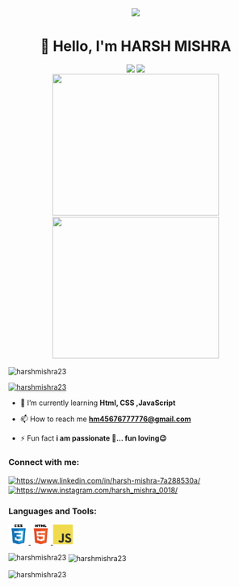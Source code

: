 <div align='center'>
<img src="https://capsule-render.vercel.app/api?type=waving&height=200&text=Hello_World;%20&fontAlign=75&fontAlignY=40&color=gradient" height="200"/>

# 👋 Hello, I'm HARSH MISHRA

<img src="https://readme-typing-svg.herokuapp.com/?color=016EEA&width=300&vCenter=true&lines=Hello+World!;I+code+and+drink+coffee;I+love+to+play+videogames" />
<img src="https://user-images.githubusercontent.com/73097560/115834477-dbab4500-a447-11eb-908a-139a6edaec5c.gif">

</div>
<div align="middle">
  <img src= "https://tse2.mm.bing.net/th?id=OIP.4fNBO_UDYEVxM0E5T2FyJQHaFj&pid=Api&P=0&h=180" width= 330 height= 280 >
  <img src= "https://tse3.mm.bing.net/th?id=OIP.uU-NOFOQDNnd183qeZKmcAHaGp&pid=Api&P=0&h=180"  width= 330 height= 280 >
 
  
</div>


<p align="left"> <img src="https://komarev.com/ghpvc/?username=harshmishra23&label=Profile%20views&color=0e75b6&style=flat" alt="harshmishra23" /> </p>

<p align="left"> <a href="https://github.com/ryo-ma/github-profile-trophy"><img src="https://github-profile-trophy.vercel.app/?username=harshmishra23" alt="harshmishra23" /></a> </p>

- 🌱 I’m currently learning **Html, CSS ,JavaScript**

- 📫 How to reach me **hm45676777776@gmail.com**

- ⚡ Fun fact **i am passionate 💪... fun loving😉**

<h3 align="left">Connect with me:</h3>
<p align="left">
<a href="https://linkedin.com/in/https://www.linkedin.com/in/harsh-mishra-7a288530a/" target="blank"><img align="center" src="https://raw.githubusercontent.com/rahuldkjain/github-profile-readme-generator/master/src/images/icons/Social/linked-in-alt.svg" alt="https://www.linkedin.com/in/harsh-mishra-7a288530a/" height="30" width="40" /></a>
<a href="https://instagram.com/https://www.instagram.com/harsh_mishra_0018/" target="blank"><img align="center" src="https://raw.githubusercontent.com/rahuldkjain/github-profile-readme-generator/master/src/images/icons/Social/instagram.svg" alt="https://www.instagram.com/harsh_mishra_0018/" height="30" width="40" /></a>
</p>

<h3 align="left">Languages and Tools:</h3>
<p align="left"> <a href="https://www.w3schools.com/css/" target="_blank" rel="noreferrer"> <img src="https://raw.githubusercontent.com/devicons/devicon/master/icons/css3/css3-original-wordmark.svg" alt="css3" width="40" height="40"/> </a> <a href="https://www.w3.org/html/" target="_blank" rel="noreferrer"> <img src="https://raw.githubusercontent.com/devicons/devicon/master/icons/html5/html5-original-wordmark.svg" alt="html5" width="40" height="40"/> </a> <a href="https://developer.mozilla.org/en-US/docs/Web/JavaScript" target="_blank" rel="noreferrer"> <img src="https://raw.githubusercontent.com/devicons/devicon/master/icons/javascript/javascript-original.svg" alt="javascript" width="40" height="40"/> </a> </p>

<p><img align="left" src="https://github-readme-stats.vercel.app/api/top-langs?username=harshmishra23&show_icons=true&locale=en&layout=compact" alt="harshmishra23" /></p>

<p>&nbsp;<img align="center" src="https://github-readme-stats.vercel.app/api?username=harshmishra23&show_icons=true&locale=en" alt="harshmishra23" /></p>

<p><img align="center" src="https://github-readme-streak-stats.herokuapp.com/?user=harshmishra23&" alt="harshmishra23" /></p>
